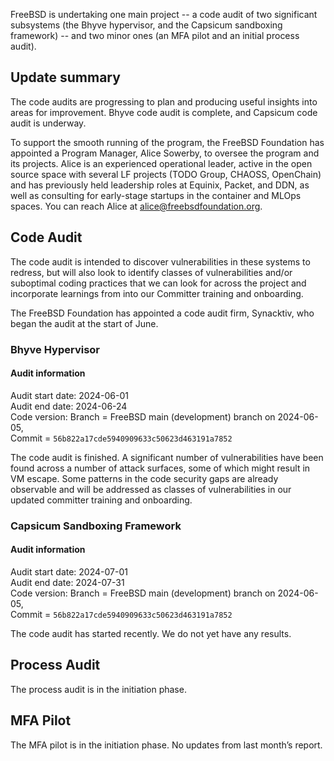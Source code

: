 FreeBSD is undertaking one main project -- a code audit of two significant
subsystems (the Bhyve hypervisor, and the Capsicum sandboxing framework) -- and
two minor ones (an MFA pilot and an initial process audit).

## Update summary

The code audits are progressing to plan and producing useful insights into
areas for improvement. Bhyve code audit is complete, and Capsicum code audit is
underway.

To support the smooth running of the program, the FreeBSD Foundation has
appointed a Program Manager, Alice Sowerby, to oversee the program and its
projects. Alice is an experienced operational leader, active in the open source
space with several LF projects (TODO Group, CHAOSS, OpenChain) and has
previously held leadership roles at Equinix, Packet, and DDN, as well as
consulting for early-stage startups in the container and MLOps spaces. You can
reach Alice at <alice@freebsdfoundation.org>.

## Code Audit

The code audit is intended to discover vulnerabilities in these systems to
redress, but will also look to identify classes of vulnerabilities and/or
suboptimal coding practices that we can look for across the project and
incorporate learnings from into our Committer training and onboarding.

The FreeBSD Foundation has appointed a code audit firm, Synacktiv, who began
the audit at the start of June.

### Bhyve Hypervisor

#### Audit information

Audit start date: 	2024-06-01  
Audit end date: 	2024-06-24  
Code version:		Branch = FreeBSD main (development) branch on 2024-06-05,  
                    Commit = `56b822a17cde5940909633c50623d463191a7852`

The code audit is finished. A significant number of vulnerabilities have been
found across a number of attack surfaces, some of which might result in VM
escape. Some patterns in the code security gaps are already observable and will
be addressed as classes of vulnerabilities in our updated committer training
and onboarding.

### Capsicum Sandboxing Framework

#### Audit information

Audit start date: 	2024-07-01  
Audit end date: 	2024-07-31  
Code version:		Branch = FreeBSD main (development) branch on 2024-06-05,  
                    Commit = `56b822a17cde5940909633c50623d463191a7852`

The code audit has started recently. We do not yet have any results.

## Process Audit

The process audit is in the initiation phase.


## MFA Pilot

The MFA pilot is in the initiation phase. No updates from last month’s report.
